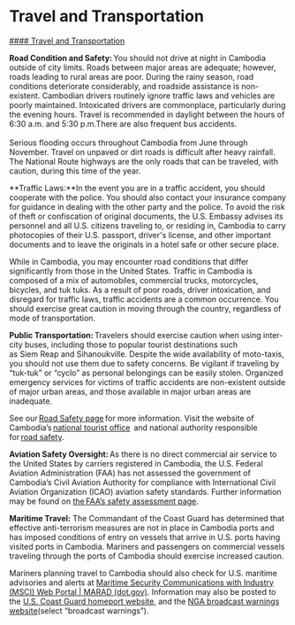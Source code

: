 # Travel and Transportation

[#### Travel and Transportation](javascript:void(0); "Travel and Transportation")

**Road Condition and Safety:** You should not drive at night in Cambodia outside of city limits. Roads between major areas are adequate; however, roads leading to rural areas are poor. During the rainy season, road conditions deteriorate considerably, and roadside assistance is non-existent. Cambodian drivers routinely ignore traffic laws and vehicles are poorly maintained. Intoxicated drivers are commonplace, particularly during the evening hours. Travel is recommended in daylight between the hours of 6:30 a.m. and 5:30 p.m.There are also frequent bus accidents.   
   
Serious flooding occurs throughout Cambodia from June through November. Travel on unpaved or dirt roads is difficult after heavy rainfall. The National Route highways are the only roads that can be traveled, with caution, during this time of the year.

**Traffic Laws:**In the event you are in a traffic accident, you should cooperate with the police. You should also contact your insurance company for guidance in dealing with the other party and the police. To avoid the risk of theft or confiscation of original documents, the U.S. Embassy advises its personnel and all U.S. citizens traveling to, or residing in, Cambodia to carry photocopies of their U.S. passport, driver's license, and other important documents and to leave the originals in a hotel safe or other secure place.

While in Cambodia, you may encounter road conditions that differ significantly from those in the United States. Traffic in Cambodia is composed of a mix of automobiles, commercial trucks, motorcycles, bicycles, and tuk tuks. As a result of poor roads, driver intoxication, and disregard for traffic laws, traffic accidents are a common occurrence. You should exercise great caution in moving through the country, regardless of mode of transportation.

**Public Transportation:** Travelers should exercise caution when using inter-city buses, including those to popular tourist destinations such as Siem Reap and Sihanoukville. Despite the wide availability of moto-taxis, you should not use them due to safety concerns. Be vigilant if traveling by “tuk-tuk” or “cyclo” as personal belongings can be easily stolen. Organized emergency services for victims of traffic accidents are non-existent outside of major urban areas, and those available in major urban areas are inadequate.

See our [Road Safety page](https://travel.state.gov/content/travel/en/international-travel/before-you-go/driving-and-road-safety.html) for more information. Visit the website of Cambodia’s [national tourist office](https://www.tourismcambodia.org/)  and national authority responsible for [road safety](https://www.roadsafetyfacility.org/country/cambodia).

**Aviation Safety Oversight:** As there is no direct commercial air service to the United States by carriers registered in Cambodia, the U.S. Federal Aviation Administration (FAA) has not assessed the government of Cambodia’s Civil Aviation Authority for compliance with International Civil Aviation Organization (ICAO) aviation safety standards. Further information may be found on [the FAA’s safety assessment page](https://www.faa.gov/about/initiatives/iasa).

**Maritime Travel:** The Commandant of the Coast Guard has determined that effective anti-terrorism measures are not in place in Cambodia ports and has imposed conditions of entry on vessels that arrive in U.S. ports having visited ports in Cambodia. Mariners and passengers on commercial vessels traveling through the ports of Cambodia should exercise increased caution.

Mariners planning travel to Cambodia should also check for U.S. maritime advisories and alerts at [Maritime Security Communications with Industry (MSCI) Web Portal | MARAD (dot.gov)](https://www.maritime.dot.gov/msci/maritime-security-communications-industry-msci-web-portal). Information may also be posted to the [U.S. Coast Guard homeport website](https://homeport.uscg.mil/), and the [NGA broadcast warnings website](https://msi.nga.mil/NavWarnings)(select “broadcast warnings”).